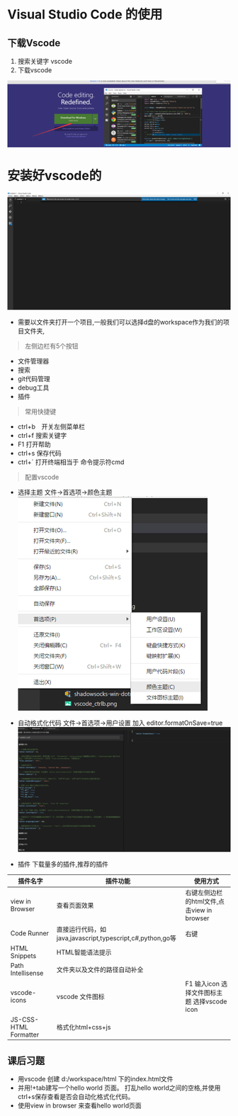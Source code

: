 # Visual Studio Code 的使用


## 下载Vscode
1. 搜索关键字 vscode
2. 下载vscode

![](resources/vscode_windows.png)


# 安装好vscode的
![](resources/vscode_init.png)

* 需要以文件夹打开一个项目,一般我们可以选择d盘的workspace作为我们的项目文件夹,


> 左侧边栏有5个按钮

* 文件管理器
* 搜索
* git代码管理
* debug工具
* 插件




> 常用快捷键 

* ctrl+b　开关左侧菜单栏
* ctrl+f 搜索关键字 
* F1 打开帮助
* ctrl+s 保存代码
* ctrl+` 打开终端相当于 命令提示符cmd  


> 配置vscode
* 选择主题  文件->首选项->颜色主题 ![](resources/vscode_color_theme.png)
* 自动格式化代码   文件->首选项->用户设置  加入 editor.formatOnSave=true ![](resources/vscode_setting.png)



* 插件
下载量多的插件,推荐的插件

|插件名字|插件功能|使用方式|
|---|---|---|
|view in Browser| 查看页面效果|右键左侧边栏的html文件,点击view in browser|
|Code Runner | 直接运行代码，如java,javascript,typescript,c#,python,go等|右键|
|HTML Snippets | HTML智能语法提示 ||
|Path Intellisense  | 文件夹以及文件的路径自动补全||
|vscode-icons  | vscode 文件图标 |F1  输入icon  选择文件图标主题 选择vscode icon|
|JS-CSS-HTML Formatter| 格式化html+css+js||



## 课后习题
* 用vscode 创建 d:/workspace/html  下的index.html文件
* 并用!+tab建写一个hello world 页面。 打乱hello world之间的空格,并使用ctrl+s保存查看是否会自动化格式化代码。
* 使用view in browser 来查看hello world页面

